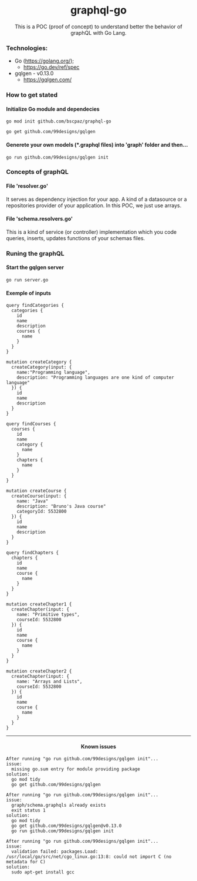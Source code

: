 <h1 align="center">graphql-go</h1>
<p align="center">This is a POC (proof of concept) to understand better the behavior of graphQL with Go Lang.</p>


### Technologies:

* Go (https://golang.org/);
  * https://go.dev/ref/spec
* gqlgen - v0.13.0
  * https://gqlgen.com/

### How to get stated
#### Initialize Go module and dependecies
```console
go mod init github.com/bscpaz/graphql-go
```
```console
go get github.com/99designs/gqlgen
```
#### Generete your own models (*.graphql files) into 'graph' folder and then...
```console
go run github.com/99designs/gqlgen init
```

### Concepts of graphQL

#### File 'resolver.go'
It serves as dependency injection for your app. A kind of a datasource or a repositories provider of your application.
In this POC, we just use arrays.

#### File 'schema.resolvers.go'
This is a kind of service (or controller) implementation which you code queries, inserts, updates functions of your schemas files.

### Runing the graphQL

#### Start the gqlgen server
```console
go run server.go
```

#### Exemple of inputs

```console
query findCategories {
  categories {
    id
    name
    description
    courses {
      name
    }
  }  
}
```

```console
mutation createCategory {
  createCategory(input: {
    name:"Programming language",
    description: "Programming languages are one kind of computer language"
  }) {
    id
    name
    description
  }
}
```

```console
query findCourses {
  courses {
    id
    name
    category {
      name
    }
    chapters {
      name
    }
  }
}
```
```console
mutation createCourse {
  createCourse(input: {
    name: "Java"
    description: "Bruno's Java course"
    categoryId: 5532800
  }) {
    id
    name
    description
  }
}
```

```console
query findChapters {
  chapters {
    id
    name
    course {
      name
    }
  }
}
```

```console
mutation createChapter1 {
  createChapter(input: {
    name: "Primitive types",
    courseId: 5532800
  }) {
    id
    name
    course {
      name
    }
  }
}

mutation createChapter2 {
  createChapter(input: {
    name: "Arrays and Lists",
    courseId: 5532800
  }) {
    id
    name
    course {
      name
    }
  }
}
```
<hr>
<h4 align="center">Known issues</h4>

```console
After running "go run github.com/99designs/gqlgen init"...
issue:
  missing go.sum entry for module providing package
solution:
  go mod tidy
  go get github.com/99designs/gqlgen
```

```console
After running "go run github.com/99designs/gqlgen init"...
issue:
  graph/schema.graphqls already exists
  exit status 1
solution:
  go mod tidy
  go get github.com/99designs/gqlgen@v0.13.0
  go run github.com/99designs/gqlgen init
```

```console
After running "go run github.com/99designs/gqlgen init"...
issue:
  validation failed: packages.Load: /usr/local/go/src/net/cgo_linux.go:13:8: could not import C (no metadata for C)
solution:
  sudo apt-get install gcc
```
